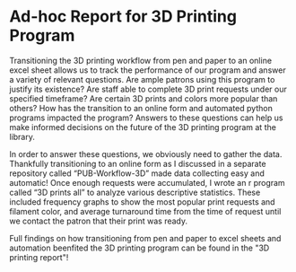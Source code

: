 # Ad-hoc Report for 3D Printing Program

Transitioning the 3D printing workflow from pen and paper to an online excel sheet allows us to track the performance of our program and answer a variety of relevant questions. Are ample patrons using this program to justify its existence? Are staff able to complete 3D print requests under our specified timeframe? Are certain 3D prints and colors more popular than others? How has the transition to an online form and automated python programs impacted the program? Answers to these questions can help us make informed decisions on the future of the 3D printing program at the library.  

In order to answer these questions, we obviously need to gather the data. Thankfully transitioning to an online form as I discussed in a separate repository called “PUB-Workflow-3D” made data collecting easy and automatic! Once enough requests were accumulated, I wrote an r program called “3D prints all” to analyze various descriptive statistics. These included frequency graphs to show the most popular print requests and filament color, and average turnaround time from the time of request until we contact the patron that their print was ready. 

Full findings on how transitioning from pen and paper to excel sheets and automation beenfited the 3D printing program can be found in the "3D printing report"! 
